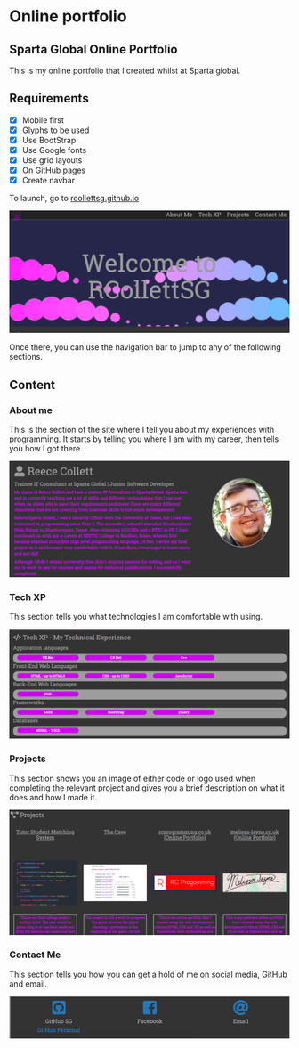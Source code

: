 # Online portfolio
## Sparta Global Online Portfolio

This is my online portfolio that I created whilst at Sparta global.

## Requirements

- [x] Mobile first  
- [x] Glyphs to be used  
- [x] Use BootStrap  
- [x] Use Google fonts  
- [x] Use grid layouts  
- [x] On GitHub pages  
- [x] Create navbar  

To launch, go to [rcollettsg.github.io](rcollettsg.github.io)

![Website Snapshot](Images/Readme/siteshot.png)

Once there, you can use the navigation bar to jump to any of the following sections.

## Content

### About me

This is the section of the site where I tell you about my experiences with programming. It starts by telling you where I am with my career, then tells you how I got there.

![About Me Section](Images/Readme/aboutme.png)

### Tech XP

This section tells you what technologies I am comfortable with using.

![Tech XP Section](Images/Readme/techxp.png)

### Projects

This section shows you an image of either code or logo used when completing the relevant project and gives you a brief description on what it does and how I made it.

![Projects Section](Images/Readme/projects.png)

### Contact Me

This section tells you how you can get a hold of me on social media, GitHub and email.

![Contact Me Section](Images/Readme/contact.png)
